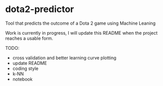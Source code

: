 # dota2-predictor
Tool that predicts the outcome of a Dota 2 game using Machine Leaning

Work is currently in progress, I will update this README when the project reaches a usable form.

TODO:
- cross validation and better learning curve plotting
- update README
- coding style
- k-NN
- notebook
